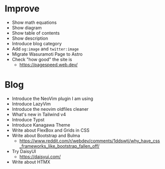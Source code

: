 # Improve

- Show math equations
- Show diagram
- Show table of contents
- Show description
- Introduce blog category
- Add `og:image` and `twitter:image`
- Migrate Wasuramoti Page to Astro
- Check "how good" the site is
  * https://pagespeed.web.dev/

# Blog

- Introduce the NeoVim plugin I am using
- Introduce LazyVim
- Introduce the neovim oldfiles cleaner
- What's new in Tailwind v4
- Introduce Typst
- Introduce Kanagawa Theme
- Write about FlexBox and Grids in CSS
- Write about Bootstrap and Bulma
  * https://www.reddit.com/r/webdev/comments/1ddswtj/why_have_css_frameworks_like_bootstrap_fallen_off/
- Try DaisyUI
  * https://daisyui.com/
- Write about HTMX
